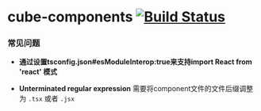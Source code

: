 # cube-components [![Build Status](https://travis-ci.com/mgrush/cube-components.svg?branch=master)](https://travis-ci.com/mgrush/cube-components)

### 常见问题

* **通过设置tsconfig.json#esModuleInterop:true来支持import React from 'react' 模式**

* **Unterminated regular expression**
  需要将component文件的文件后缀调整为 ``.tsx`` 或者 ``.jsx``
